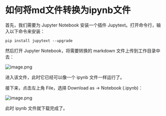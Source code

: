 # 如何将md文件转换为ipynb文件

首先，我们需要为 Jupyter Notebook 安装一个插件 Jupytext。打开命令行，输入以下命令来安装：

```
pip install jupytext --upgrade
```

然后打开 Jupyter Notebook，将需要转换的 markdown 文件上传到工作目录中去：

![image.png](https://oneflow-public.oss-cn-beijing.aliyuncs.com/convert_md_to_ipynb/img1.png)

进入该文件，此时它已经可以像一个 ipynb 文件一样运行了。

接下来，点击左上角 File，选择 Download as -> Notebook (.ipynb)：

![image.png](https://oneflow-public.oss-cn-beijing.aliyuncs.com/convert_md_to_ipynb/img2.png)

此时 ipynb 文件就下载完成了。